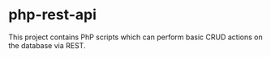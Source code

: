 # php-rest-api
This project contains PhP scripts which can perform basic CRUD actions on the database via REST.
